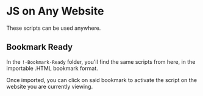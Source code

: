 # JS on Any Website

These scripts can be used anywhere.

## Bookmark Ready

In the `!-Bookmark-Ready` folder, you'll find the same scripts from here, in the importable .HTML bookmark format.

Once imported, you can click on said bookmark to activate the script on the website you are currently viewing.
